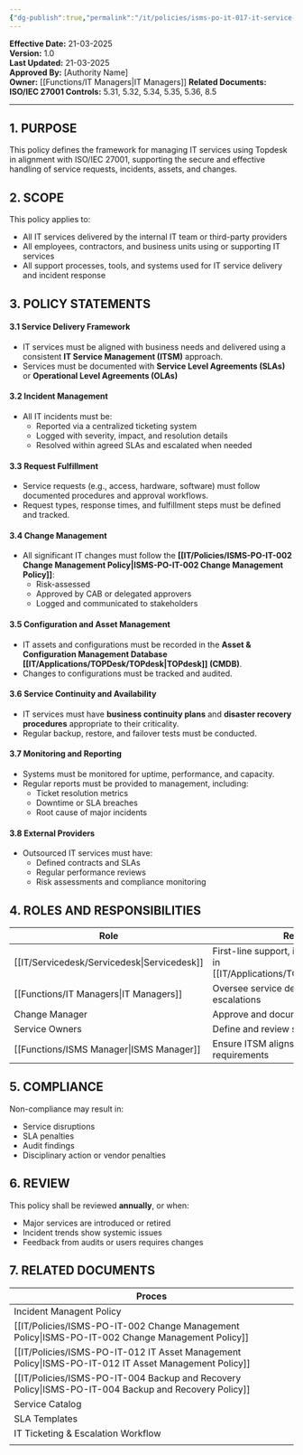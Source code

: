 ```yaml
---
{"dg-publish":true,"permalink":"/it/policies/isms-po-it-017-it-service-managent-policy/","tags":["policy"],"noteIcon":"default"}
---
```


**Effective Date:** 21-03-2025  
**Version:** 1.0  
**Last Updated:** 21-03-2025  
**Approved By:** [Authority Name]  
**Owner:** [[Functions/IT Managers\|IT Managers]]
**Related Documents:**
**ISO/IEC 27001 Controls:** 5.31, 5.32, 5.34, 5.35, 5.36, 8.5

---
## **1. PURPOSE**  
This policy defines the framework for managing IT services using Topdesk in alignment with ISO/IEC 27001, supporting the secure and effective handling of service requests, incidents, assets, and changes.
## **2. SCOPE**
This policy applies to:
- All IT services delivered by the internal IT team or third-party providers
- All employees, contractors, and business units using or supporting IT services
- All support processes, tools, and systems used for IT service delivery and incident response
## **3. POLICY STATEMENTS** 
#### 3.1 Service Delivery Framework
- IT services must be aligned with business needs and delivered using a consistent **IT Service Management (ITSM)** approach.
- Services must be documented with **Service Level Agreements (SLAs)** or **Operational Level Agreements (OLAs)**
#### 3.2 Incident Management
- All IT incidents must be:
    - Reported via a centralized ticketing system 
    - Logged with severity, impact, and resolution details
    - Resolved within agreed SLAs and escalated when needed

#### 3.3 Request Fulfillment
- Service requests (e.g., access, hardware, software) must follow documented procedures and approval workflows.
- Request types, response times, and fulfillment steps must be defined and tracked.
#### 3.4 Change Management
- All significant IT changes must follow the **[[IT/Policies/ISMS-PO-IT-002 Change Management Policy\|ISMS-PO-IT-002 Change Management Policy]]**:
    - Risk-assessed
    - Approved by CAB or delegated approvers
    - Logged and communicated to stakeholders

#### 3.5 Configuration and Asset Management
- IT assets and configurations must be recorded in the **Asset & Configuration Management Database [[IT/Applications/TOPDesk/TOPdesk\|TOPdesk]] (CMDB)**.
- Changes to configurations must be tracked and audited.
#### 3.6 Service Continuity and Availability
- IT services must have **business continuity plans** and **disaster recovery procedures** appropriate to their criticality.
- Regular backup, restore, and failover tests must be conducted.

#### 3.7 Monitoring and Reporting
- Systems must be monitored for uptime, performance, and capacity.
- Regular reports must be provided to management, including:
    - Ticket resolution metrics
    - Downtime or SLA breaches
    - Root cause of major incidents
#### 3.8 External Providers
- Outsourced IT services must have:
    - Defined contracts and SLAs
    - Regular performance reviews
    - Risk assessments and compliance monitoring
## **4. ROLES AND RESPONSIBILITIES**

| **Role**         | **Responsibility**                                                  |
| ---------------- | ------------------------------------------------------------------- |
| [[IT/Servicedesk/Servicedesk\|Servicedesk]]  | First-line support, incident logging, ticket triage in  [[IT/Applications/TOPDesk/TOPdesk\|TOPdesk]] |
| [[Functions/IT Managers\|IT Managers]]   | Oversee service delivery, reporting, and escalations                |
| Change Manager   | Approve and document changes                                        |
| Service Owners   | Define and review service KPIs, SLAs                                |
| [[Functions/ISMS Manager\|ISMS Manager]] | Ensure ITSM aligns with ISMS and security requirements              |
## **5. COMPLIANCE**  
Non-compliance may result in:
- Service disruptions
- SLA penalties
- Audit findings
- Disciplinary action or vendor penalties
## **6. REVIEW**  
This policy shall be reviewed **annually**, or when:
- Major services are introduced or retired
- Incident trends show systemic issues
- Feedback from audits or users requires changes
## **7. RELATED DOCUMENTS**  

| Proces                                        |
| --------------------------------------------- |
| Incident Managent Policy                      |
| [[IT/Policies/ISMS-PO-IT-002 Change Management Policy\|ISMS-PO-IT-002 Change Management Policy]]   |
| [[IT/Policies/ISMS-PO-IT-012 IT Asset Management Policy\|ISMS-PO-IT-012 IT Asset Management Policy]] |
| [[IT/Policies/ISMS-PO-IT-004 Backup and Recovery Policy\|ISMS-PO-IT-004 Backup and Recovery Policy]] |
| Service Catalog                               |
| SLA Templates                                 |
| IT Ticketing & Escalation Workflow            |
|                                               |







